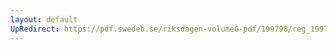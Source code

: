 ```yaml
---
layout: default
UpRedirect: https://pdf.swedeb.se/riksdagen-volumeG-pdf/199798/reg_199798/reg_199798_0359.pdf
---
```

